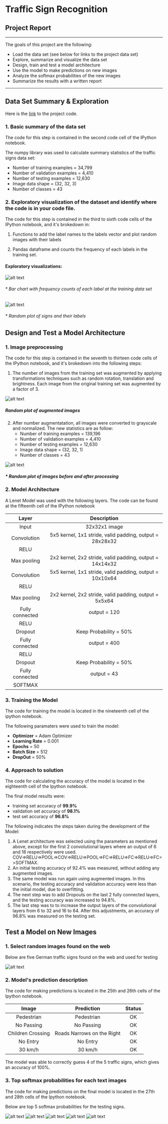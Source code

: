 # **Traffic Sign Recognition** 

## Project Report

---

The goals  of this project are the following:
* Load the data set (see below for links to the project data set)
* Explore, summarize and visualize the data set
* Design, train and test a model architecture
* Use the model to make predictions on new images
* Analyze the softmax probabilities of the new images
* Summarize the results with a written report


[//]: # (Image References)

[image1]: ./images/sign-distribution.png "Distribution"
[image2]: ./images/random-signs.png "Random Signs"
[image3]: ./images/augmented-signs.png "Augmented Signs"
[image4]: ./images/processed-sign.png "Processed Sign"
[image5]: ./images/test-images.png "Test Images"
[image6]: ./images/softmax-children.png "Softmax Children Crossing"
[image7]: ./images/softmax-noentry.png "Softmax No Entry"
[image8]: ./images/softmax-nopassing.png "Softmax No Passing"
[image9]: ./images/softmax-pedestrian.png "Softmax Pedestrian"
[image10]: ./images/softmax-speedlimit.png "Softmax Speed Limit 30 km/h"

---


## Data Set Summary & Exploration

Here is the [link](https://github.com/leoguim/Traffic_Sign_Classification/blob/master/Traffic_Sign_Classifier.ipynb) to the project code.

### 1. Basic summary of the data set 

The code for this step is contained in the second code cell of the IPython notebook.  

The numpy library was used to calculate summary statistics of the traffic signs data set:

* Number of training examples = 34,799
* Number of validation examples = 4,410
* Number of testing examples = 12,630
* Image data shape = (32, 32, 3)
* Number of classes = 43

### 2. Exploratory visualization of the dataset and identify where the code is in your code file.

The code for this step is contained in the third to sixth code cells of the IPython notebook, and it's brokedown in:
1. Functions to add the label names to the labels vector and plot random images with their labels

2. Pandas dataframe and counts the frequency of each labels in the training set.

#### Exploratory visualizations:

![alt text][image1]

   ###### * Bar chart with frequency counts of each label at the training data set

![alt text][image2]   

   ###### * Random plot of signs and their labels


## Design and Test a Model Architecture

### 1. Image preprocessing

The code for this step is contained in the seventh to thirteen code cells of the IPython notebook, and it's brokedown into the following steps:

1. The number of images from the training set was augmented by applying transformations techniques such as random rotation, translation and brightness. Each image from the original training set was augmented by a factor of 3.

![alt text][image3]

   ##### Random plot of augmented images

2. After number augmentatation, all images were converted to grayscale and normalized. The new statistics are as follow:
    * Number of training examples = 139,196
    * Number of validation examples = 4,410
    * Number of testing examples = 12,630
    * Image data shape = (32, 32, 1)
    * Number of classes = 43

![alt text][image4]

   ##### * Random plot of images before and after processing

### 2. Model Architecture

A Lenet Model was used with the following layers. The code can be found at the fifteenth cell of the IPython notebook

| Layer         		|     Description	        					| 
|:---------------------:|:---------------------------------------------:| 
| Input         		| 32x32x1 image   							    | 
| Convolution        	| 5x5 kernel, 1x1 stride, valid padding, output = 28x28x32 	|
| RELU					|												|
| Max pooling	      	| 2x2 kernel, 2x2 stride, valid padding, output = 14x14x32 				|
| Convolution        	| 5x5 kernel, 1x1 stride, valid padding, output = 10x10x64 	|
| RELU					|												|
| Max pooling	      	| 2x2 kernel, 2x2 stride, valid padding, output = 5x5x64 				|
| Fully connected		| output = 120    							    |
| RELU	                |                                               |
| Dropout     		    | Keep Probability = 50%					    |
| Fully connected		| output = 400    							    |
| RELU				    |        									    |
| Dropout				| Keep Probability = 50%						|
| Fully connected		| output = 43    							    |
| SOFTMAX				|                                             |  |



### 3. Training the Model

The code for training the model is located in the nineteenth cell of the ipython notebook. 

The following paramaters were used to train the model:

* **Optimizer** = Adam Optimizer
* **Learning Rate** = 0.001
* **Epochs** = 50
* **Batch Size** = 512
* **DropOut** = 50%

### 4. Approach to solution

The code for calculating the accuracy of the model is located in the eighteenth cell of the Ipython notebook.

The final model results were:
* training set accuracy of **99.9%**
* validation set accuracy of **98.1%**
* test set accuracy of **96.8%**

The following indicates the steps taken during the development of the Model:
1) A Lenet architecture was selected using the parameters as mentioned above, except for the first 2 convolutional layers where an output of 6 and 16 respectively were used. COV=>RELU=>POOL=>COV=>RELU=>POOL=>FC=>RELU=>FC=>RELU=>FC=>SOFTMAX.
2) An initial testing accuracy of 92.4% was measured, without adding any augmented images.
3) The same model was run again using augmented images. In this scenario, the testing accuracy and validation accuracy were less than the initial model, due to overfitting. 
4) The next step was to add Dropouts on the last 2 fully connected layers, and the testing accuracy was increased to 94.8%.
5) The last step was to to increase the output layers of the convolutional layers from 6 to 32 and 16 to 64. After this adjustments, an accuracy of 96.8% was measured on the testing set.
 

## Test a Model on New Images

### 1. Select random images found on the web

Below are five German traffic signs found on the web and used for testing

![alt text][image5]


### 2. Model's prediction description

The code for making predictions is located in the 25th and 26th cells of the Ipython notebook.


| Image			        |     Prediction	        					|    Status     |
|:---------------------:|:---------------------------------------------:| :------------:|
| Pedestrian  	        | Pedestrian  									| OK            |
| No Passing    		| No Passing 								    | OK            |
| Children Crossing		| Roads Narrows on the Right					| OK            |
| No Entry      		| No Entry					 				    | OK            |
| 30 km/h		        | 30 km/h    							        | OK            |


The model was able to correctly guess 4 of the 5 traffic signs, which gives an accuracy of 100%. 

### 3. Top softmax probabilities for each text images

The code for making predictions on the final model is located in the 27th and 28th cells of the Ipython notebook.

Below are top 5 softmax probabilities for the testing signs.  

![alt text][image6]
![alt text][image7]
![alt text][image8]
![alt text][image9]
![alt text][image10]
